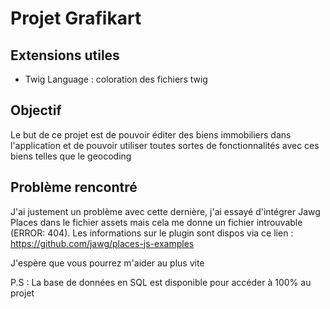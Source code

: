 # Projet Grafikart

## Extensions utiles
- Twig Language : coloration des fichiers twig

## Objectif
Le but de ce projet est de pouvoir éditer des biens immobiliers dans l'application et de pouvoir utiliser toutes sortes de fonctionnalités avec ces biens telles que le geocoding

## Problème rencontré
J'ai justement un problème avec cette dernière, j'ai essayé d'intégrer Jawg Places dans le fichier assets mais cela me donne un fichier introuvable (ERROR: 404). Les informations sur le plugin sont dispos via ce lien : https://github.com/jawg/places-js-examples

J'espère que vous pourrez m'aider au plus vite

P.S : La base de données en SQL est disponible pour accéder à 100% au projet
